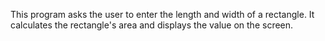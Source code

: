 This program asks the user to enter the length and width of a rectangle. It calculates the rectangle's area and displays the value on the screen.
